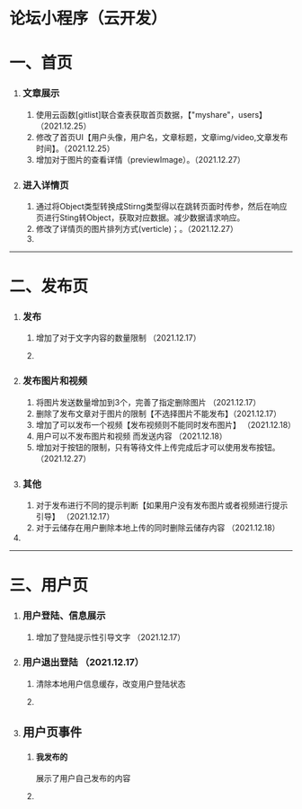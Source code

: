 #  论坛小程序（云开发）

# 一、首页

1. ### 文章展示

      1.  使用云函数[gitlist]联合查表获取首页数据，【"myshare"，users】（2021.12.25）
      2. 修改了首页UI【用户头像，用户名，文章标题，文章img/video,文章发布时间】。（2021.12.25）
      3. 增加对于图片的查看详情（previewImage）。（2021.12.27）

2. ### 进入详情页

   1. 通过将Object类型转换成Stirng类型得以在跳转页面时传参，然后在响应页进行Sting转Object，获取对应数据。减少数据请求响应。
   2. 修改了详情页的图片排列方式(verticle)；。（2021.12.27）
   3. 



------------------------------



# 二、发布页

1. ### 发布

   1. 增加了对于文字内容的数量限制 （2021.12.17）

   2. 

      

2. ### 发布图片和视频

   1. 将图片发送数量增加到3个，完善了指定删除图片    （2021.12.17）
   2. 删除了发布文章对于图片的限制【不选择图片不能发布】（2021.12.17）
   3. 增加了可以发布一个视频【发布视频则不能同时发布图片】 （2021.12.18）
   4. 用户可以不发布图片和视频 而发送内容 （2021.12.18）
   5. 增加对于按钮的限制，只有等待文件上传完成后才可以使用发布按钮。（2021.12.27）

3. ###  其他 

   1. 对于发布进行不同的提示判断【如果用户没有发布图片或者视频进行提示引导】 （2021.12.17）
   2. 对于云储存在用户删除本地上传的同时删除云储存内容 （2021.12.18）

4. 

----



# 三、用户页

1. ### 用户登陆、信息展示

   1. 增加了登陆提示性引导文字 （2021.12.17）

   

2. ### 用户退出登陆  （2021.12.17）

   1. 清除本地用户信息缓存，改变用户登陆状态

   2. 

      

3. ## 用户页事件

   1. #### 我发布的

      展示了用户自己发布的内容

   2. 